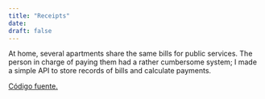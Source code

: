 ```yaml
---
title: "Receipts"
date:
draft: false
---
```


At home, several apartments share the same bills for public services. The person in charge of paying them had a rather cumbersome system; I made a simple API to store records of bills and calculate payments.

[Código fuente.](https://github.com/mlc-d/receipts)